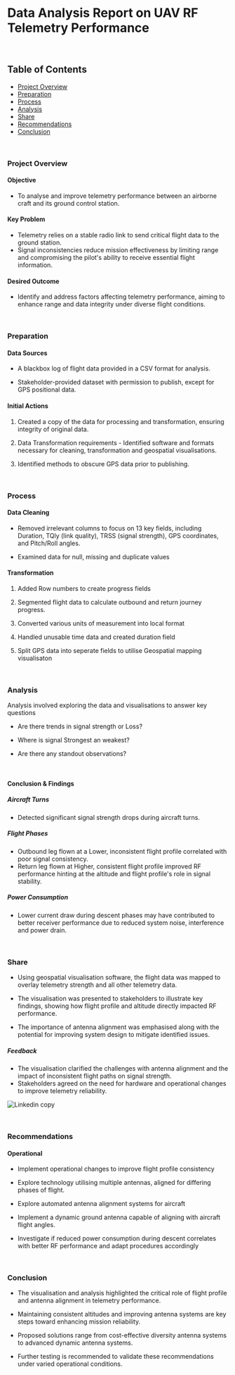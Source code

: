 # Data Analysis Report on UAV RF Telemetry Performance 
<br />

## Table of Contents

- [Project Overview](#project-overview)
- [Preparation](#preparation)
- [Process](#process)
- [Analysis](#analysis)
- [Share](#share)
- [Recommendations](#recommendations)
- [Conclusion](#conclusion)

<br />


### Project Overview

#### Objective
- To analyse and improve telemetry performance between an airborne craft and its ground control station.

#### Key Problem
- Telemetry relies on a stable radio link to send critical flight data to the ground station.
- Signal inconsistencies reduce mission effectiveness by limiting range and compromising the pilot's ability to receive essential flight information.

#### Desired Outcome
- Identify and address factors affecting telemetry performance, aiming to enhance range and data integrity under diverse flight conditions.

<br />


### Preparation

#### Data Sources
- A blackbox log of flight data provided in a CSV format for analysis.

- Stakeholder-provided dataset with permission to publish, except for GPS positional data.

#### Initial Actions

1.  Created a copy of the data for processing and transformation, ensuring integrity of original data.

2.  Data Transformation requirements - Identified software and formats necessary for cleaning, transformation and geospatial visualisations.

3.  Identified methods to obscure GPS data prior to publishing.

<br />


### Process

#### Data Cleaning

- Removed irrelevant columns to focus on 13 key fields, including Duration, TQly (link quality), TRSS (signal strength), GPS coordinates, and Pitch/Roll angles.

- Examined data for null, missing and duplicate values

#### Transformation

1.  Added Row numbers to create progress fields

2.  Segmented flight data to calculate outbound and return journey progress.

3.  Converted various units of measurement into local format

4.  Handled unusable time data and created duration field

5.  Split GPS data into seperate fields to utilise Geospatial mapping visualisaton

<br />


### Analysis

Analysis involved exploring the data and visualisations to answer key questions

- Are there trends in signal strength or Loss?

- Where is signal Strongest an weakest?

- Are there any standout observations?

<br />

#### Conclusion & Findings

##### Aircraft Turns 
- Detected significant signal strength drops during aircraft turns.

##### Flight Phases 
- Outbound leg flown at a Lower, inconsistent flight profile correlated with poor signal consistency.
- Return leg flown at Higher, consistent flight profile improved RF performance hinting at the altitude and flight profile's role in signal stability.
                
##### Power Consumption 
- Lower current draw during descent phases may have contributed to better receiver performance due to reduced system noise, interference and power drain.

<br />


### Share

- Using geospatial visualisation software, the flight data was mapped to overlay telemetry strength and all other telemetry data.
- The visualisation was presented to stakeholders to illustrate key findings, showing how flight profile and altitude directly impacted RF performance.

- The importance of antenna alignment was emphasised along with the potential for improving system design to mitigate identified issues.

##### Feedback 
- The visualisation clarified the challenges with antenna alignment and the impact of inconsistent flight paths on signal strength.
- Stakeholders agreed on the need for hardware and operational changes to improve telemetry reliability.

![Linkedin copy](https://github.com/user-attachments/assets/8dc025cf-1bf1-4ec4-b2c2-de7d44c4cb9d)


<br />


### Recommendations

#### Operational

- Implement operational changes to improve flight profile consistency

- Explore technology utilising multiple antennas, aligned for differing phases of flight.

- Explore automated antenna alignment systems for aircraft

- Implement a dynamic ground antenna capable of aligning with aircraft flight angles.

- Investigate if reduced power consumption during descent correlates with better RF performance and adapt procedures accordingly

<br />


### Conclusion

- The visualisation and analysis highlighted the critical role of flight profile and antenna alignment in telemetry performance. 

- Maintaining consistent altitudes and improving antenna systems are key steps toward enhancing mission reliability. 

- Proposed solutions range from cost-effective diversity antenna systems to advanced dynamic antenna systems. 

- Further testing is recommended to validate these recommendations under varied operational conditions.









